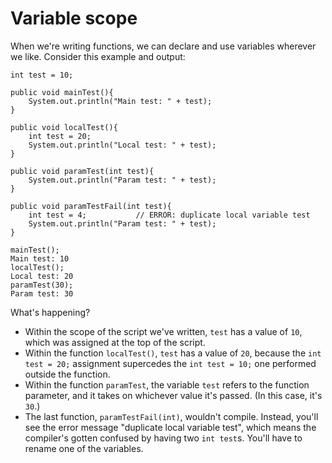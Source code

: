 # Variable scope
When we're writing functions, we can declare and use variables wherever we like. Consider this example and output:

    int test = 10;

    public void mainTest(){
        System.out.println("Main test: " + test);
    }

    public void localTest(){
        int test = 20;
        System.out.println("Local test: " + test);
    }

    public void paramTest(int test){
        System.out.println("Param test: " + test);
    }

    public void paramTestFail(int test){
        int test = 4;           // ERROR: duplicate local variable test
        System.out.println("Param test: " + test);
    }

    mainTest();
    Main test: 10
    localTest();
    Local test: 20
    paramTest(30);
    Param test: 30

What's happening?

- Within the scope of the script we've written, `test` has a value of `10`, which was assigned at the top of the script.
- Within the function `localTest()`, `test` has a value of `20`, because the `int test = 20;` assignment supercedes the `int test = 10;` one performed outside the function.
- Within the function `paramTest`, the variable `test` refers to the function parameter, and it takes on whichever value it's passed. (In this case, it's `30`.)
- The last function, `paramTestFail(int)`, wouldn't compile. Instead, you'll see the error message "duplicate local variable test", which means the compiler's gotten confused by having two `int test`s. You'll have to rename one of the variables.
